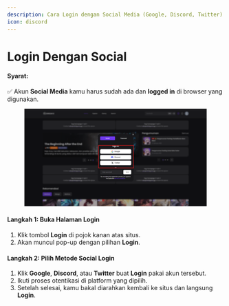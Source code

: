 ```yaml
---
description: Cara Login dengan Social Media (Google, Discord, Twitter)
icon: discord
---
```


# Login Dengan Social



#### Syarat:

✅ Akun **Social Media** kamu harus sudah ada dan **logged in** di browser yang digunakan.

<figure><img src="../.gitbook/assets/01-login-social.png" alt=""><figcaption></figcaption></figure>

#### Langkah 1: Buka Halaman Login

1. Klik tombol **Login** di pojok kanan atas situs.
2. Akan muncul pop-up dengan pilihan **Login**.

#### Langkah 2: Pilih Metode Social Login

1. Klik **Google**, **Discord**, atau **Twitter** buat **Login** pakai akun tersebut.
2. Ikuti proses otentikasi di platform yang dipilih.
3. Setelah selesai, kamu bakal diarahkan kembali ke situs dan langsung **Login**.
